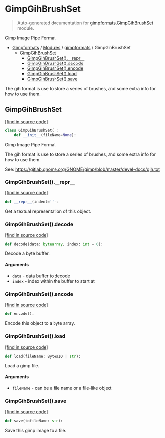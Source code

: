 # GimpGihBrushSet

> Auto-generated documentation for [gimpformats.GimpGihBrushSet](../../gimpformats/GimpGihBrushSet.py) module.

Gimp Image Pipe Format.

- [Gimpformats](../README.md#gimpformats-index) / [Modules](../README.md#gimpformats-modules) / [gimpformats](index.md#gimpformats) / GimpGihBrushSet
    - [GimpGihBrushSet](#gimpgihbrushset)
        - [GimpGihBrushSet().\_\_repr\_\_](#gimpgihbrushset__repr__)
        - [GimpGihBrushSet().decode](#gimpgihbrushsetdecode)
        - [GimpGihBrushSet().encode](#gimpgihbrushsetencode)
        - [GimpGihBrushSet().load](#gimpgihbrushsetload)
        - [GimpGihBrushSet().save](#gimpgihbrushsetsave)

The gih format is use to store a series of brushes, and some extra info
for how to use them.

## GimpGihBrushSet

[[find in source code]](../../gimpformats/GimpGihBrushSet.py#L17)

```python
class GimpGihBrushSet():
    def __init__(fileName=None):
```

Gimp Image Pipe Format.

The gih format is use to store a series of brushes, and some extra info
for how to use them.

See:
 https://gitlab.gnome.org/GNOME/gimp/blob/master/devel-docs/gih.txt

### GimpGihBrushSet().\_\_repr\_\_

[[find in source code]](../../gimpformats/GimpGihBrushSet.py#L98)

```python
def __repr__(indent=''):
```

Get a textual representation of this object.

### GimpGihBrushSet().decode

[[find in source code]](../../gimpformats/GimpGihBrushSet.py#L50)

```python
def decode(data: bytearray, index: int = 0):
```

Decode a byte buffer.

#### Arguments

- `data` - data buffer to decode
- `index` - index within the buffer to start at

### GimpGihBrushSet().encode

[[find in source code]](../../gimpformats/GimpGihBrushSet.py#L74)

```python
def encode():
```

Encode this object to a byte array.

### GimpGihBrushSet().load

[[find in source code]](../../gimpformats/GimpGihBrushSet.py#L35)

```python
def load(fileName: BytesIO | str):
```

Load a gimp file.

#### Arguments

- `fileName` - can be a file name or a file-like object

### GimpGihBrushSet().save

[[find in source code]](../../gimpformats/GimpGihBrushSet.py#L88)

```python
def save(tofileName: str):
```

Save this gimp image to a file.
